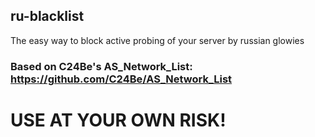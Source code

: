 ## ru-blacklist

The easy way to block active probing of your server by russian glowies
### Based on C24Be's AS_Network_List: https://github.com/C24Be/AS_Network_List

# USE AT YOUR OWN RISK!
